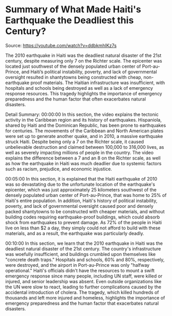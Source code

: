 # Summary of What Made Haiti's Earthquake the Deadliest this Century?

Source: https://youtube.com/watch?v=ddbkmhIKz7s

The 2010 earthquake in Haiti was the deadliest natural disaster of the 21st century, despite measuring only 7 on the Richter scale. The epicenter was located just southwest of the densely populated urban center of Port-au-Prince, and Haiti’s political instability, poverty, and lack of governmental oversight resulted in shantytowns being constructed with cheap, non-earthquake proof materials. The Haitian infrastructure was insufficient, with hospitals and schools being destroyed as well as a lack of emergency response resources. This tragedy highlights the importance of emergency preparedness and the human factor that often exacerbates natural disasters.

Detail Summary: 
00:00:00
In this section, the video explains the tectonic activity in the Caribbean region and its history of earthquakes. Hispaniola, shared by Haiti and the Dominican Republic, has been prone to earthquakes for centuries. The movements of the Caribbean and North American plates were set up to generate another quake, and in 2010, a massive earthquake struck Haiti. Despite being only a 7 on the Richter scale, it caused unbelievable destruction and claimed between 100,000 to 316,000 lives, as well as severely impacting millions of people in the country. The video explains the difference between a 7 and an 8 on the Richter scale, as well as how the earthquake in Haiti was much deadlier due to systemic factors such as racism, prejudice, and economic injustice.

00:05:00
In this section, it is explained that the Haiti earthquake of 2010 was so devastating due to the unfortunate location of the earthquake's epicenter, which was just approximately 25 kilometers southwest of the densely populated urban center of Port-au-Prince, that was home to 25% of Haiti's entire population. In addition, Haiti's history of political instability, poverty, and lack of governmental oversight caused poor and densely packed shantytowns to be constructed with cheaper materials, and without building codes requiring earthquake-proof buildings, which could absorb shock from earthquakes to prevent damage. As 72% of the people in Haiti live on less than $2 a day, they simply could not afford to build with these materials, and as a result, the earthquake was particularly deadly.

00:10:00
In this section, we learn that the 2010 earthquake in Haiti was the deadliest natural disaster of the 21st century. The country's infrastructure was woefully insufficient, and buildings crumbled upon themselves like "concrete death traps." Hospitals and schools, 60% and 80%, respectively, were destroyed, and the airport in Port-au-Prince was only "halfway operational." Haiti's officials didn't have the resources to mount a swift emergency response since many people, including UN staff, were killed or injured, and senior leadership was absent. Even outside organizations like the UN were slow to react, leading to further complications caused by the accidental introduction of cholera. The tragedy, which killed hundreds of thousands and left more injured and homeless, highlights the importance of emergency preparedness and the human factor that exacerbates natural disasters.

